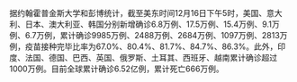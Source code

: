 据约翰霍普金斯大学和彭博统计，截至美东时间12月16日下午5时，美国、意大利、日本、澳大利亚、韩国分别新增确诊6.8万例、17.5万例、15.4万例、9.1万例、6.7万例，累计确诊9985万例、2488万例、2684万例、1097万例、2813万例，疫苗接种完毕比率为67.0%、80.4%、81.7%、84.7%、86.3%。此外，印度、法国、德国、巴西、英国、俄罗斯、土耳其、西班牙、越南累计确诊超过1000万例。目前全球累计确诊6.52亿例，累计死亡666万例。